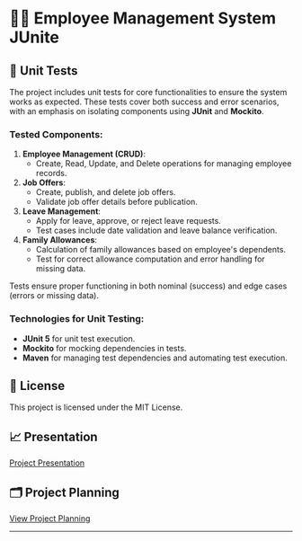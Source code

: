# 👨‍💼 Employee Management System JUnite

## 🧪 Unit Tests
The project includes unit tests for core functionalities to ensure the system works as expected. These tests cover both success and error scenarios, with an emphasis on isolating components using **JUnit** and **Mockito**.

### Tested Components:
1. **Employee Management (CRUD)**: 
   - Create, Read, Update, and Delete operations for managing employee records.
2. **Job Offers**:
   - Create, publish, and delete job offers.
   - Validate job offer details before publication.
3. **Leave Management**:
   - Apply for leave, approve, or reject leave requests.
   - Test cases include date validation and leave balance verification.
4. **Family Allowances**:
   - Calculation of family allowances based on employee's dependents.
   - Test for correct allowance computation and error handling for missing data.

Tests ensure proper functioning in both nominal (success) and edge cases (errors or missing data).

### Technologies for Unit Testing:
- **JUnit 5** for unit test execution.
- **Mockito** for mocking dependencies in tests.
- **Maven** for managing test dependencies and automating test execution.



## 📜 License
This project is licensed under the MIT License.

## 📈 Presentation
[Project Presentation](https://www.canva.com/design/DAGTirFDPLg/QlXqjvnjE-8RzIQmWH2oCg/edit)

## 🗂️ Project Planning
[View Project Planning](https://douaa123.atlassian.net/jira/software/c/projects/ET/boards/12/backlog)

---

